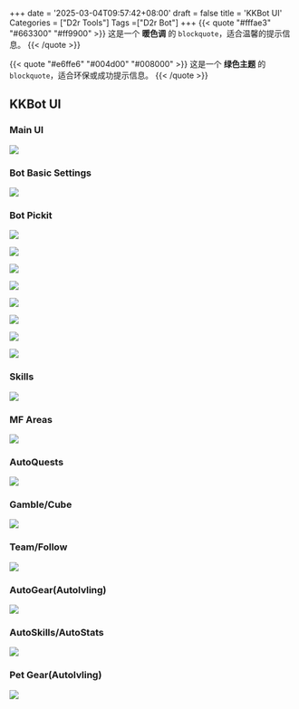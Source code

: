 +++
date = '2025-03-04T09:57:42+08:00'
draft = false
title = 'KKBot UI'
Categories = ["D2r Tools"]
Tags =["D2r Bot"]
+++
{{< quote "#fffae3" "#663300" "#ff9900" >}}
  这是一个 **暖色调** 的 `blockquote`，适合温馨的提示信息。
{{< /quote >}}

{{< quote "#e6ffe6" "#004d00" "#008000" >}}
  这是一个 **绿色主题** 的 `blockquote`，适合环保或成功提示信息。
{{< /quote >}}

## KKBot UI

### Main UI

![](https://raw.githubusercontent.com/cnlinuxcode/typora/master/202407072026459.png)

### Bot Basic Settings

![](https://raw.githubusercontent.com/cnlinuxcode/typora/master/202407072043924.png)

### Bot Pickit

![](https://raw.githubusercontent.com/cnlinuxcode/typora/master/202407072044627.png)

![](https://raw.githubusercontent.com/cnlinuxcode/typora/master/202407072045191.png)

![](https://raw.githubusercontent.com/cnlinuxcode/typora/master/202407072045897.png)

![](https://raw.githubusercontent.com/cnlinuxcode/typora/master/202407072045835.png)

![](https://raw.githubusercontent.com/cnlinuxcode/typora/master/202407072045240.png)

![](https://raw.githubusercontent.com/cnlinuxcode/typora/master/202407072046838.png)

![](https://raw.githubusercontent.com/cnlinuxcode/typora/master/202407072046936.png)

![](https://raw.githubusercontent.com/cnlinuxcode/typora/master/202407072046780.png)

### Skills

![](https://raw.githubusercontent.com/cnlinuxcode/typora/master/202407072047165.png)

### MF Areas

![](https://raw.githubusercontent.com/cnlinuxcode/typora/master/202407072048883.png)

### AutoQuests

![](https://raw.githubusercontent.com/cnlinuxcode/typora/master/202407072052240.png)

### Gamble/Cube

![](https://raw.githubusercontent.com/cnlinuxcode/typora/master/202407072052017.png)

### Team/Follow

![](https://raw.githubusercontent.com/cnlinuxcode/typora/master/202407072053505.png)

### AutoGear(Autolvling)

![](https://raw.githubusercontent.com/cnlinuxcode/typora/master/202407072054225.png)

### AutoSkills/AutoStats

![](https://raw.githubusercontent.com/cnlinuxcode/typora/master/202407072050662.png)

### Pet Gear(Autolvling)

![](https://raw.githubusercontent.com/cnlinuxcode/typora/master/202407072054100.png)